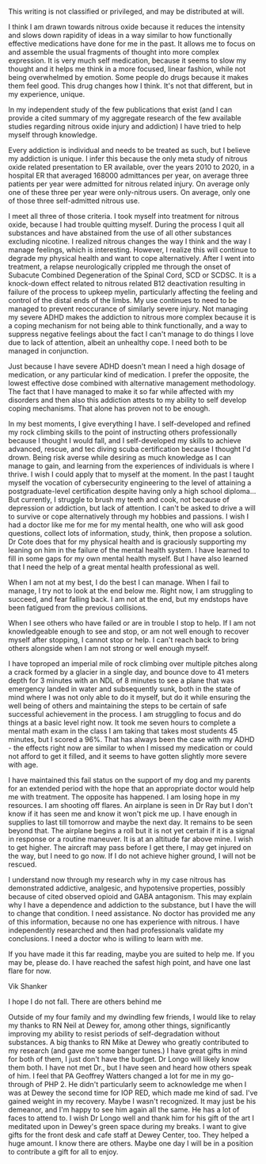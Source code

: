 This writing is not classified or privileged, and may be distributed at will.

I think I am drawn towards nitrous oxide because it reduces the intensity and slows down rapidity of ideas in a way similar to how functionally effective medications have done for me in the past. It allows me to focus on and assemble the usual fragments of thought into more complex expression. It is very much self medication, because it seems to slow my thought and it helps me think in a more focused, linear fashion, while not being overwhelmed by emotion. Some people do drugs because it makes them feel good. This drug changes how I think. It's not that different, but in my experience, unique.

In my independent study of the few publications that exist (and I can provide a cited summary of my aggregate research of the few available studies regarding nitrous oxide injury and addiction) I have tried to help myself through knowledge. 

Every addiction is individual and needs to be treated as such, but I believe my addiction is unique. I infer this because the only meta study of nitrous oxide related presentation to ER available, over the years 2010 to 2020, in a hospital ER that averaged 168000 admittances per year, on average three patients per year were admitted for nitrous related injury. On average only one of these three per year were only-nitrous users. On average, only one of those three self-admitted nitrous use. 

I meet all three of those criteria. I took myself into treatment for nitrous oxide, because I had trouble quitting myself.  During the process I quit all substances and have abstained from the use of all other substances excluding nicotine. I realized nitrous changes the way I think and the way I manage feelings, which is interesting. However, I realize this will continue to degrade my physical health and want to cope alternatively.  After I went into treatment, a relapse neurologically crippled me through the onset of Subacute Combined Degeneration of the Spinal Cord, SCD or SCDSC.  It is a knock-down effect related to nitrous related B12 deactivation resulting in failure of the process to upkeep myelin, particularly affecting the feeling and control of the distal ends of the limbs.  My use continues to need to be managed to prevent reoccurance of similarly severe injury. Not managing my severe ADHD makes the addiction to nitrous more complex because it is a coping mechanism for not being able to think functionally, and a way to suppress negative feelings about the fact I can't manage to do things I love due to lack of attention, albeit an unhealthy cope. I need both to be managed in conjunction.

Just because I have severe ADHD doesn't mean I need a high dosage of medication, or any particular kind of medication. I prefer the opposite, the lowest effective dose combined with alternative management methodology. The fact that I have managed to make it so far while affected with my disorders and then also this addiction attests to my ability to self develop coping mechanisms.  That alone has proven not to be enough.

In my best moments, I give everything I have. I self-developed and refined my rock climbing skills to the point of instructing others professionally because I thought I would fall, and I self-developed my skills to achieve advanced, rescue, and tec diving scuba certification because I thought I'd drown.  Being risk averse while desiring as much knowledge as I can manage to gain, and learning from the experiences of individuals is where I thrive. I wish I could apply that to myself at the moment. In the past I taught myself the vocation of cybersecurity engineering to the level of attaining a postgraduate-level certification despite having only a high school diploma... But currently, I struggle to brush my teeth and cook, not because of depression or addiction, but lack of attention.  I can't be asked to drive a will to survive or cope alternatively through my hobbies and passions. I wish I had a doctor like me for me for my mental health, one who will ask good questions, collect lots of information, study, think, then propose a solution. Dr Cote does that for my physical health and is graciously supporting my leaning on him in the failure of the mental health system. I have learned to fill in some gaps for my own mental health myself. But I have also learned that I need the help of a great mental health professional as well.

When I am not at my best, I do the best I can manage. When I fail to manage, I try not to look at the end below me.  Right now, I am struggling to succeed, and fear falling back.  I am not at the end, but my endstops have been fatigued from the previous collisions. 

When I see others who have failed or are in trouble I stop to help. If I am not knowledgeable enough to see and stop, or am not well enough to recover myself after stopping, I cannot stop or help. I can't reach back to bring others alongside when I am not strong or well enough myself.

I have toproped an imperial mile of rock climbing over multiple pitches along a crack formed by a glacier in a single day, and bounce dove to 41 meters depth for 3 minutes with an NDL of 8 minutes to see a plane that was emergency landed in water and subsequently sunk, both in the state of mind where I was not only able to do it myself, but do it while ensuring the well being of others and maintaining the steps to be certain of safe successful achievement in the process. I am struggling to focus and do things at a basic level right now.  It took me seven hours to complete a mental math exam in the class I am taking that takes most students 45 minutes, but I scored a 96%.  That has always been the case with my ADHD - the effects right now are similar to when I missed my medication or could not afford to get it filled, and it seems to have gotten slightly more severe with age.

I have maintained this fail status on the support of my dog and my parents for an extended period with the hope that an appropriate doctor would help me with treatment. The opposite has happened. I am losing hope in my resources. I am shooting off flares. An airplane is seen in Dr Ray but I don't know if it has seen me and know it won't pick me up. I have enough in supplies to last till tomorrow and maybe the next day. It remains to be seen beyond that. The airplane begins a roll but it is not yet certain if it is a signal in response or a routine maneuver. It is at an altitude far above mine. I wish to get higher. The aircraft may pass before I get there, I may get injured on the way, but I need to go now. If I do not achieve higher ground, I will not be rescued.  

I understand now through my research why in my case nitrous has demonstrated addictive, analgesic, and hypotensive properties, possibly because of cited observed opioid and GABA antagonism. This may explain why I have a dependence and addiction to the substance, but I have the will to change that condition. I need assistance.  No doctor has provided me any of this information, because no one has experience with nitrous. I have independently researched and then had professionals validate my conclusions. I need a doctor who is willing to learn with me.

If you have made it this far reading, maybe you are suited to help me. If you may be, please do. I have reached the safest high point, and have one last flare for now.

Vik Shanker

I hope I do not fall. 
There are others behind me

Outside of my four family and my dwindling few friends, I would like to relay my thanks to RN Neil at Dewey for, among other things, significantly improving my ability to resist periods of self-degradation without substances. A big thanks to RN Mike at Dewey who greatly contributed to my research (and gave me some banger tunes.) I have great gifts in mind for both of them, I just don't have the budget.  Dr Longo will likely know them both. I have not met Dr., but I have seen and heard how others speak of him. I feel that PA Geoffrey Watters changed a lot for me in my go-through of PHP 2.  He didn't particularly seem to acknowledge me when I was at Dewey the second time for IOP RED, which made me kind of sad.  I've gained weight in my recovery. Maybe I wasn't recognized. It may just be his demeanor, and I'm happy to see him again all the same. He has a lot of faces to attend to.  I wish Dr Longo well and thank him for his gift of the art I meditated upon in Dewey's green space during my breaks.  I want to give gifts for the front desk and cafe staff at Dewey Center, too. They helped a huge amount. I know there are others.  Maybe one day I will be in a position to contribute a gift for all to enjoy.
